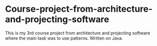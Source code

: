 # Course-project-from-architecture-and-projecting-software
This is my 3rd course project from architecture and projecting software where the main task was to use patterns. Written on Java.
